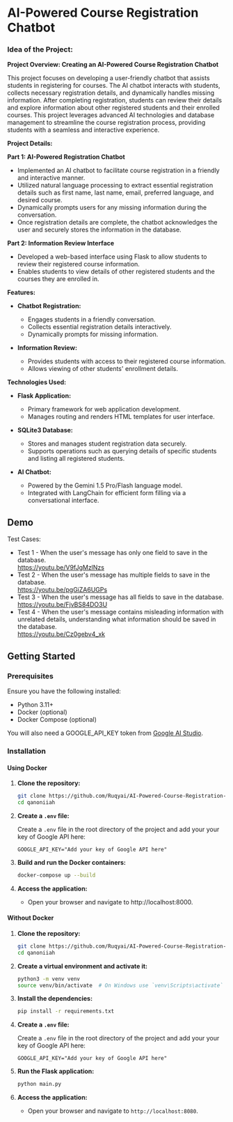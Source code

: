# AI-Powered Course Registration Chatbot

### Idea of the Project: 

**Project Overview: Creating an AI-Powered Course Registration Chatbot**

This project focuses on developing a user-friendly chatbot that assists students in registering for courses. The AI chatbot interacts with students, collects necessary registration details, and dynamically handles missing information. After completing registration, students can review their details and explore information about other registered students and their enrolled courses. This project leverages advanced AI technologies and database management to streamline the course registration process, providing students with a seamless and interactive experience.

**Project Details:**

**Part 1: AI-Powered Registration Chatbot**
- Implemented an AI chatbot to facilitate course registration in a friendly and interactive manner.
- Utilized natural language processing to extract essential registration details such as first name, last name, email, preferred language, and desired course.
- Dynamically prompts users for any missing information during the conversation.
- Once registration details are complete, the chatbot acknowledges the user and securely stores the information in the database.

**Part 2: Information Review Interface**
- Developed a web-based interface using Flask to allow students to review their registered course information.
- Enables students to view details of other registered students and the courses they are enrolled in.

**Features:**

- **Chatbot Registration:**
  - Engages students in a friendly conversation.
  - Collects essential registration details interactively.
  - Dynamically prompts for missing information.

- **Information Review:**
  - Provides students with access to their registered course information.
  - Allows viewing of other students' enrollment details.

**Technologies Used:**

- **Flask Application:**
  - Primary framework for web application development.
  - Manages routing and renders HTML templates for user interface.

- **SQLite3 Database:**
  - Stores and manages student registration data securely.
  - Supports operations such as querying details of specific students and listing all registered students.

- **AI Chatbot:**
  - Powered by the Gemini 1.5 Pro/Flash language model.
  - Integrated with LangChain for efficient form filling via a conversational interface.
## Demo
Test Cases:
- Test 1 - When the user's message has only one field to save in the database.  
https://youtu.be/V9fJgMzlNzs 
- Test 2 - When the user's message has multiple fields to save in the database.  
https://youtu.be/pgGiZA6UGPs 
- Test 3 - When the user's message has all fields to save in the database.   
https://youtu.be/FjvBS84DO3U 
- Test 4 - When the user's message contains misleading information with unrelated details, understanding what information should be saved in the database.  
https://youtu.be/Cz0gebv4_xk 
## Getting Started

### Prerequisites
Ensure you have the following installed:

- Python 3.11+
- Docker (optional)
- Docker Compose (optional)

You will also need a GOOGLE_API_KEY token from [Google AI Studio](https://aistudio.google.com/). 

### Installation

#### Using Docker

1. **Clone the repository:**

    ```bash
    git clone https://github.com/Ruqyai/AI-Powered-Course-Registration-Chatbot.git
    cd qanoniiah
    ```

2. **Create a `.env` file:**

    Create a `.env` file in the root directory of the project and add your your key of Google API here:

    ```env
    GOOGLE_API_KEY="Add your key of Google API here"
    ```

3. **Build and run the Docker containers:**

    ```bash
    docker-compose up --build
    ```

4. **Access the application:**
   - Open your browser and navigate to http://localhost:8000.

#### Without Docker

1. **Clone the repository:**

    ```bash
    git clone https://github.com/Ruqyai/AI-Powered-Course-Registration-Chatbot.git
    cd qanoniiah
    ```

2. **Create a virtual environment and activate it:**

    ```bash
    python3 -m venv venv
    source venv/bin/activate  # On Windows use `venv\Scripts\activate`
    ```

3. **Install the dependencies:**

    ```bash
    pip install -r requirements.txt
    ```

4. **Create a `.env` file:**

    Create a `.env` file in the root directory of the project and add your your key of Google API here:

    ```env
    GOOGLE_API_KEY="Add your key of Google API here"
    ```
 
5. **Run the Flask application:**

    ```bash
    python main.py
    ```

6. **Access the application:**
   - Open your browser and navigate to `http://localhost:8080`.
